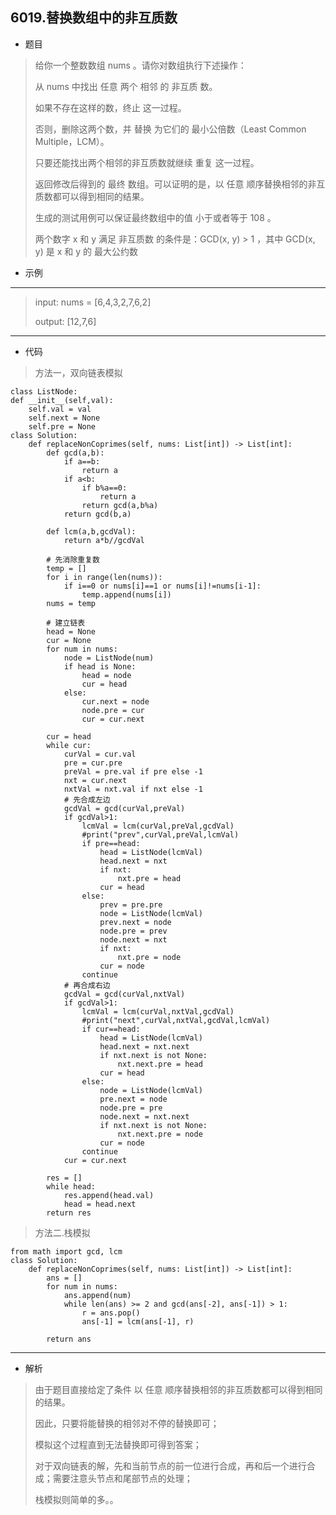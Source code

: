 6019.替换数组中的非互质数
----------
 - 题目
> 
> 给你一个整数数组 nums 。请你对数组执行下述操作：
>
>从 nums 中找出 任意 两个 相邻 的 非互质 数。
> 
>如果不存在这样的数，终止 这一过程。
> 
>否则，删除这两个数，并 替换 为它们的 最小公倍数（Least Common Multiple，LCM）。
> 
>只要还能找出两个相邻的非互质数就继续 重复 这一过程。
> 
>返回修改后得到的 最终 数组。可以证明的是，以 任意 顺序替换相邻的非互质数都可以得到相同的结果。
>
>生成的测试用例可以保证最终数组中的值 小于或者等于 108 。
>
> 两个数字 x 和 y 满足 非互质数 的条件是：GCD(x, y) > 1 ，其中 GCD(x, y) 是 x 和 y 的 最大公约数 
>
 - 示例
 ----------
> input: nums = [6,4,3,2,7,6,2]
>
> output: [12,7,6]
 ----------
 - 代码
> 
>  方法一，双向链表模拟
> 
    class ListNode:
    def __init__(self,val):
        self.val = val
        self.next = None
        self.pre = None
    class Solution:
        def replaceNonCoprimes(self, nums: List[int]) -> List[int]:
            def gcd(a,b):
                if a==b:
                    return a
                if a<b:
                    if b%a==0:
                        return a
                    return gcd(a,b%a)
                return gcd(b,a)
        
            def lcm(a,b,gcdVal):
                return a*b//gcdVal
            
            # 先消除重复数
            temp = []
            for i in range(len(nums)):
                if i==0 or nums[i]==1 or nums[i]!=nums[i-1]:
                    temp.append(nums[i])
            nums = temp
            
            # 建立链表
            head = None
            cur = None
            for num in nums:
                node = ListNode(num)
                if head is None:
                    head = node
                    cur = head
                else:
                    cur.next = node
                    node.pre = cur
                    cur = cur.next
            
            cur = head
            while cur:
                curVal = cur.val
                pre = cur.pre
                preVal = pre.val if pre else -1
                nxt = cur.next
                nxtVal = nxt.val if nxt else -1
                # 先合成左边
                gcdVal = gcd(curVal,preVal)
                if gcdVal>1:
                    lcmVal = lcm(curVal,preVal,gcdVal)
                    #print("prev",curVal,preVal,lcmVal)
                    if pre==head:
                        head = ListNode(lcmVal)
                        head.next = nxt
                        if nxt:
                            nxt.pre = head
                        cur = head
                    else:
                        prev = pre.pre
                        node = ListNode(lcmVal)
                        prev.next = node
                        node.pre = prev
                        node.next = nxt
                        if nxt:
                            nxt.pre = node
                        cur = node
                    continue
                # 再合成右边
                gcdVal = gcd(curVal,nxtVal)
                if gcdVal>1:
                    lcmVal = lcm(curVal,nxtVal,gcdVal)
                    #print("next",curVal,nxtVal,gcdVal,lcmVal)
                    if cur==head:
                        head = ListNode(lcmVal)
                        head.next = nxt.next
                        if nxt.next is not None:
                            nxt.next.pre = head
                        cur = head
                    else:
                        node = ListNode(lcmVal)
                        pre.next = node
                        node.pre = pre
                        node.next = nxt.next
                        if nxt.next is not None:
                            nxt.next.pre = node
                        cur = node
                    continue
                cur = cur.next
            
            res = []
            while head:
                res.append(head.val)
                head = head.next
            return res
>
> 方法二.栈模拟
> 
    from math import gcd, lcm
    class Solution:
        def replaceNonCoprimes(self, nums: List[int]) -> List[int]:
            ans = []
            for num in nums:
                ans.append(num)
                while len(ans) >= 2 and gcd(ans[-2], ans[-1]) > 1:
                    r = ans.pop()
                    ans[-1] = lcm(ans[-1], r)
                
            return ans
 ----------
 - 解析
 > 
> 由于题目直接给定了条件 以 任意 顺序替换相邻的非互质数都可以得到相同的结果。
> 
> 因此，只要将能替换的相邻对不停的替换即可；
> 
> 模拟这个过程直到无法替换即可得到答案；
> 
> 对于双向链表的解，先和当前节点的前一位进行合成，再和后一个进行合成；需要注意头节点和尾部节点的处理；
> 
> 栈模拟则简单的多。。